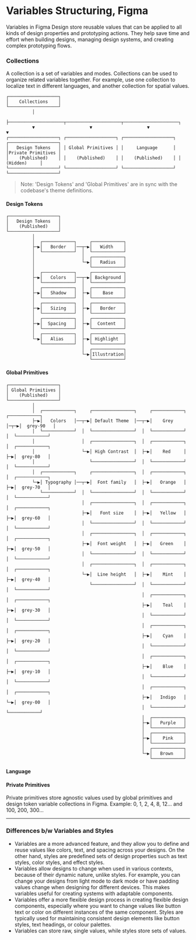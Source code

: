 # Variables Structuring, Figma
Variables in Figma Design store reusable values that can be applied to all kinds of design properties and prototyping actions. They help save time and effort when building designs, managing design systems, and creating complex prototyping flows.


### Collections
A collection is a set of variables and modes. Collections can be used to organize related variables together. For example, use one collection to localize text in different languages, and another collection for spatial values.

```
┌───────────────────┐                                                                  
│    Collections    │                                                                  
└───────────────────┘                                                                  
          │                                                                            
          ├─────────────────────┬─────────────────────┬─────────────────────┐          
          ▼                     ▼                     ▼                     ▼          
┌───────────────────┐ ┌───────────────────┐ ┌───────────────────┐ ┌───────────────────┐
│   Design Tokens   │ │ Global Primitives │ │     Language      │ │Private Primitives │
│    (Published)    │ │    (Published)    │ │    (Published)    │ │      (Hidden)     │
└───────────────────┘ └───────────────────┘ └───────────────────┘ └───────────────────┘                                        
```

> Note: 'Design Tokens' and 'Global Primitives' are in sync with the codebase's theme definitions.


#### Design Tokens
```
┌───────────────────┐                         
│   Design Tokens   │                         
│    (Published)    │                         
└───────────────────┘                         
          │                                   
          │  ┌────────────┐     ┌────────────┐
          ├─▶│   Border   │──┬─▶│   Width    │
          │  └────────────┘  │  └────────────┘
          │                  │  ┌────────────┐
          │                  └─▶│   Radius   │
          │                     └────────────┘
          │  ┌────────────┐     ┌────────────┐
          ├─▶│   Colors   │──┬─▶│ Background │
          │  └────────────┘  │  └────────────┘
          │  ┌────────────┐  │  ┌────────────┐
          ├─▶│   Shadow   │  ├─▶│    Base    │
          │  └────────────┘  │  └────────────┘
          │  ┌────────────┐  │  ┌────────────┐
          ├─▶│   Sizing   │  ├─▶│   Border   │
          │  └────────────┘  │  └────────────┘
          │  ┌────────────┐  │  ┌────────────┐
          ├─▶│  Spacing   │  ├─▶│  Content   │
          │  └────────────┘  │  └────────────┘
          │  ┌────────────┐  │  ┌────────────┐
          └─▶│   Alias    │  ├─▶│ Highlight  │
             └────────────┘  │  └────────────┘
                             │  ┌────────────┐
                             └─▶│Illustration│
                                └────────────┘
```


#### Global Primitives
```
┌───────────────────┐                                                                  
│ Global Primitives │                                                                  
│    (Published)    │                                                                  
└───────────────────┘                                                                  
          │                                                                            
          │  ┌────────────┐     ┌────────────────┐     ┌────────────┐    ┌────────────┐
          ├─▶│   Colors   │──┬─▶│ Default Theme  │──┬─▶│    Grey    │─┬─▶│  grey-90   │
          │  └────────────┘  │  └────────────────┘  │  └────────────┘ │  └────────────┘
          │                  │  ┌────────────────┐  │  ┌────────────┐ │  ┌────────────┐
          │                  └─▶│ High Contrast  │  ├─▶│    Red     │ ├─▶│  grey-80   │
          │                     └────────────────┘  │  └────────────┘ │  └────────────┘
          │  ┌────────────┐     ┌────────────────┐  │  ┌────────────┐ │  ┌────────────┐
          └─▶│ Typography │──┬─▶│  Font family   │  ├─▶│   Orange   │ ├─▶│  grey-70   │
             └────────────┘  │  └────────────────┘  │  └────────────┘ │  └────────────┘
                             │  ┌────────────────┐  │  ┌────────────┐ │  ┌────────────┐
                             ├─▶│   Font size    │  ├─▶│   Yellow   │ ├─▶│  grey-60   │
                             │  └────────────────┘  │  └────────────┘ │  └────────────┘
                             │  ┌────────────────┐  │  ┌────────────┐ │  ┌────────────┐
                             ├─▶│  Font weight   │  ├─▶│   Green    │ ├─▶│  grey-50   │
                             │  └────────────────┘  │  └────────────┘ │  └────────────┘
                             │  ┌────────────────┐  │  ┌────────────┐ │  ┌────────────┐
                             └─▶│  Line height   │  ├─▶│    Mint    │ ├─▶│  grey-40   │
                                └────────────────┘  │  └────────────┘ │  └────────────┘
                                                    │  ┌────────────┐ │  ┌────────────┐
                                                    ├─▶│    Teal    │ ├─▶│  grey-30   │
                                                    │  └────────────┘ │  └────────────┘
                                                    │  ┌────────────┐ │  ┌────────────┐
                                                    ├─▶│    Cyan    │ ├─▶│  grey-20   │
                                                    │  └────────────┘ │  └────────────┘
                                                    │  ┌────────────┐ │  ┌────────────┐
                                                    ├─▶│    Blue    │ ├─▶│  grey-10   │
                                                    │  └────────────┘ │  └────────────┘
                                                    │  ┌────────────┐ │  ┌────────────┐
                                                    ├─▶│   Indigo   │ └─▶│  grey-00   │
                                                    │  └────────────┘    └────────────┘
                                                    │  ┌────────────┐                  
                                                    ├─▶│   Purple   │                  
                                                    │  └────────────┘                  
                                                    │  ┌────────────┐                  
                                                    ├─▶│    Pink    │                  
                                                    │  └────────────┘                  
                                                    │  ┌────────────┐                  
                                                    └─▶│   Brown    │                  
                                                       └────────────┘                  
```

#### Language

#### Private Primitives
Private primitives store agnostic values used by global primitives and design token variable collections in Figma. Example: 0, 1, 2, 4, 8, 12... and 100, 200, 300...

---

### Differences b/w Variables and Styles
- Variables are a more advanced feature, and they allow you to define and reuse values like colors, text, and spacing across your designs. On the other hand, styles are predefined sets of design properties such as text styles, color styles, and effect styles.
- Variables allow designs to change when used in various contexts, because of their dynamic nature, unlike styles. For example, you can change your designs from light mode to dark mode or have padding values change when designing for different devices. This makes variables useful for creating systems with adaptable components.
- Variables offer a more flexible design process in creating flexible design components, especially where you want to change values like button text or color on different instances of the same component. Styles are typically used for maintaining consistent design elements  like button styles, text headings, or colour palettes.
- Variables can store raw, single values, while styles store sets of values.